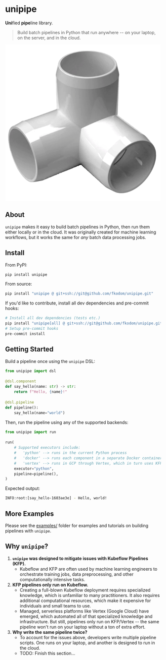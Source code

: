 # unipipe

**Uni**fied **pipe**line library. 

> Build batch pipelines in Python that run anywhere -- on your laptop, on the server, and in the cloud.  

![flo](doc/img/unipipe.png)


## About

`unipipe` makes it easy to build batch pipelines in Python, then run them either locally or in the cloud. It was originally created for machine learning workflows, but it works the same for *any* batch data processing jobs.


## Install

From PyPI:
```bash
pip install unipipe
```

From source:
```bash
pip install "unipipe @ git+ssh://git@github.com/fkodom/unipipe.git"
```

If you'd like to contribute, install all dev dependencies and pre-commit hooks:
```bash
# Install all dev dependencies (tests etc.)
pip install "unipipe[all] @ git+ssh://git@github.com/fkodom/unipipe.git"
# Setup pre-commit hooks
pre-commit install
```


## Getting Started

Build a pipeline once using the `unipipe` DSL:

```python
from unipipe import dsl

@dsl.component
def say_hello(name: str) -> str:
    return f"Hello, {name}!"

@dsl.pipeline
def pipeline():
    say_hello(name="world")
```

Then, run the pipeline using any of the supported backends:
```python
from unipipe import run

run(
    # Supported executors include:
    #   'python' --> runs in the current Python process
    #   'docker' --> runs each component in a separate Docker container
    #   'vertex' --> runs in GCP through Vertex, which in turn uses KFP
    executor="python",
    pipeline=pipeline(),
)
```

Expected output:
```bash
INFO:root:[say_hello-1603ae3e] - Hello, world!
```

## More Examples

Please see the [examples/](./examples/) folder for examples and tutorials on building pipelines with `unipipe`.


## Why `unipipe`?

1. **`unipipe` was designed to mitigate issues with Kubeflow Pipelines (KFP).**
    * Kubeflow and KFP are often used by machine learning engineers to orchestrate training jobs, data preprocessing, and other computationally intensive tasks.
2. **KFP pipelines only run on Kubeflow.**
    * Creating a full-blown Kubeflow deployment requires specialized knowledge, which is unfamiliar to many practitioners. It also requires additional computational resources, which make it expensive for individuals and small teams to use.
    * Managed, serverless platforms like Vertex (Google Cloud) have emerged, which automated all of that specialized knowledge and infrastructure. But still, pipelines only run on KFP/Vertex -- the same pipeline won't run on your laptop without a ton of extra effort.
3. **Why write the same pipeline twice?**
    * To account for the issues above, developers write multiple pipeline scripts. One runs on your laptop, and another is designed to run in the cloud. 
    * TODO: Finish this section...
